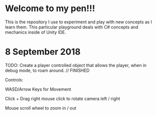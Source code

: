 # Welcome to my pen!!!
This is the repository I use to experiment and play with new concepts as I learn them. This particular playground deals with C# concepts and mechanics inside of Unity IDE.

# 8 September 2018
TODO: Create a player controlled object that allows the player, when in debug mode, to roam around. // FINISHED

Controls:

WASD/Arrow Keys for Movement

Click + Drag right mouse click to rotate camera left / right

Mouse scroll wheel to zoom in / out
